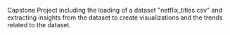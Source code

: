 Capstone Project including the loading of a dataset "netflix_titles.csv" and extracting insights from the dataset to create visualizations and the trends related to the dataset.
